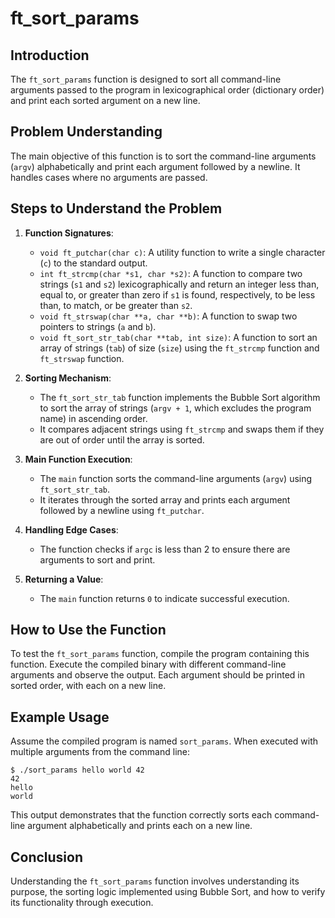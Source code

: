 # ft_sort_params

## Introduction
The `ft_sort_params` function is designed to sort all command-line arguments passed to the program in lexicographical order (dictionary order) and print each sorted argument on a new line.

## Problem Understanding
The main objective of this function is to sort the command-line arguments (`argv`) alphabetically and print each argument followed by a newline. It handles cases where no arguments are passed.

## Steps to Understand the Problem

1. **Function Signatures**: 
   - `void ft_putchar(char c)`: A utility function to write a single character (`c`) to the standard output.
   - `int ft_strcmp(char *s1, char *s2)`: A function to compare two strings (`s1` and `s2`) lexicographically and return an integer less than, equal to, or greater than zero if `s1` is found, respectively, to be less than, to match, or be greater than `s2`.
   - `void ft_strswap(char **a, char **b)`: A function to swap two pointers to strings (`a` and `b`).
   - `void ft_sort_str_tab(char **tab, int size)`: A function to sort an array of strings (`tab`) of size (`size`) using the `ft_strcmp` function and `ft_strswap` function.

2. **Sorting Mechanism**: 
   - The `ft_sort_str_tab` function implements the Bubble Sort algorithm to sort the array of strings (`argv + 1`, which excludes the program name) in ascending order.
   - It compares adjacent strings using `ft_strcmp` and swaps them if they are out of order until the array is sorted.

3. **Main Function Execution**:
   - The `main` function sorts the command-line arguments (`argv`) using `ft_sort_str_tab`.
   - It iterates through the sorted array and prints each argument followed by a newline using `ft_putchar`.

4. **Handling Edge Cases**: 
   - The function checks if `argc` is less than 2 to ensure there are arguments to sort and print.

5. **Returning a Value**: 
   - The `main` function returns `0` to indicate successful execution.

## How to Use the Function
To test the `ft_sort_params` function, compile the program containing this function. Execute the compiled binary with different command-line arguments and observe the output. Each argument should be printed in sorted order, with each on a new line.

## Example Usage
Assume the compiled program is named `sort_params`. When executed with multiple arguments from the command line:
```
$ ./sort_params hello world 42
42
hello
world
```

This output demonstrates that the function correctly sorts each command-line argument alphabetically and prints each on a new line.

## Conclusion
Understanding the `ft_sort_params` function involves understanding its purpose, the sorting logic implemented using Bubble Sort, and how to verify its functionality through execution.